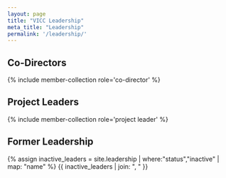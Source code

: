 ```yaml
---
layout: page
title: "VICC Leadership"
meta_title: "Leadership"
permalink: '/leadership/'
---
```


## Co-Directors
{% include member-collection role='co-director' %}


<!-- ## Working group leaders
{% include member-collection role='working group leader' %} -->

## Project Leaders
{% include member-collection role='project leader' %}

## Former Leadership
{% assign inactive_leaders = site.leadership | where:"status","inactive" | map: "name" %}
{{ inactive_leaders | join: ", " }}